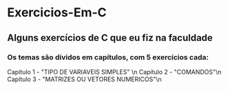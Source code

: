 # Exercicios-Em-C
## Alguns exercícios de C que eu fiz na faculdade
### Os temas são dividos em capítulos, com 5 exercícios cada:
Capítulo 1 - "TIPO DE VARIAVEIS SIMPLES" \n
Capítulo 2 - "COMANDOS"\n
Capítulo 3 - "MATRIZES OU VETORES NUMERICOS"\n
